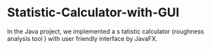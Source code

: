 # Statistic-Calculator-with-GUI
In the Java project, we implemented a s tatistic calculator (roughness analysis tool ) with user friendly interface by JavaFX.
